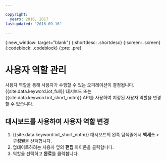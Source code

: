 ```yaml
---

copyright:
  years: 2016, 2017
lastupdated: "2016-09-16"

---
```


{:new_window: target="blank"}
{:shortdesc: .shortdesc}
{:screen: .screen}
{:codeblock: .codeblock}
{:pre: .pre}

# 사용자 역할 관리

사용자 역할을 통해 사용자가 수행할 수 있는 오퍼레이션이 결정됩니다. {{site.data.keyword.iot_full}} 대시보드 또는 {{site.data.keyword.iot_short_notm}} API를 사용하여 지정된 사용자 역할을 변경할 수 있습니다.

## 대시보드를 사용하여 사용자 역할 변경

1. {{site.data.keyword.iot_short_notm}} 대시보드의 왼쪽 탐색줄에서 **액세스** > **구성원**을 선택합니다.
2. 업데이트하려는 사용자 옆의 **편집** 아이콘을 클릭합니다.
3. 역할을 선택하고 **완료**를 클릭합니다.

<!--
## Changing a user role by using the API

For information on using the API to change a user role, see the [{{site.data.keyword.iot_short_notm}} API documentation](https://docs.internetofthings.ibmcloud.com/swagger/v0002.html).
-->
